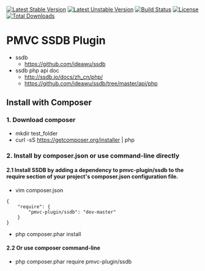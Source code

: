 [![Latest Stable Version](https://poser.pugx.org/pmvc-plugin/ssdb/v/stable)](https://packagist.org/packages/pmvc-plugin/ssdb) 
[![Latest Unstable Version](https://poser.pugx.org/pmvc-plugin/ssdb/v/unstable)](https://packagist.org/packages/pmvc-plugin/ssdb) 
[![Build Status](https://travis-ci.org/pmvc-plugin/ssdb.svg?branch=master)](https://travis-ci.org/pmvc-plugin/ssdb)
[![License](https://poser.pugx.org/pmvc-plugin/ssdb/license)](https://packagist.org/packages/pmvc-plugin/ssdb)
[![Total Downloads](https://poser.pugx.org/pmvc-plugin/ssdb/downloads)](https://packagist.org/packages/pmvc-plugin/ssdb) 

PMVC SSDB Plugin 
===============
   * ssdb
      * https://github.com/ideawu/ssdb
   * ssdb php api doc
      * http://ssdb.io/docs/zh_cn/php/
      * https://github.com/ideawu/ssdb/tree/master/api/php

## Install with Composer
### 1. Download composer
   * mkdir test_folder
   * curl -sS https://getcomposer.org/installer | php

### 2. Install by composer.json or use command-line directly
#### 2.1 Install SSDB by adding a dependency to pmvc-plugin/ssdb to the require section of your project's composer.json configuration file. 
   * vim composer.json
```
{
    "require": {
        "pmvc-plugin/ssdb": "dev-master"
    }
}
```
   * php composer.phar install

#### 2.2 Or use composer command-line
   * php composer.phar require pmvc-plugin/ssdb


